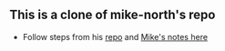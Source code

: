 ## This is a clone of mike-north's repo
- Follow steps from his [repo](https://github.com/mike-north/professional-ts) and [Mike's notes here](https://github.com/mike-north/professional-ts/tree/master/notes)